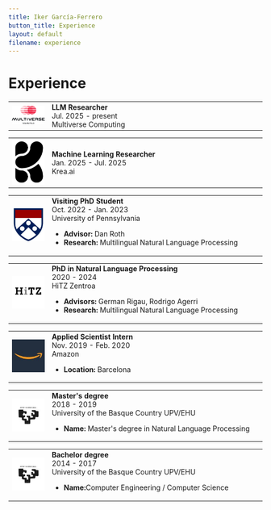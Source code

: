 ```yaml
---
title: Iker García-Ferrero
button_title: Experience
layout: default
filename: experience
---
```


# Experience

<table >
  <tr>
    <td style="width:13%"> <img src="icons/multiverse.png" width="90" alt="Location">  </td>
    <td style="width:70%"><b>LLM Researcher</b> <br> Jul. 2025 - present <br> Multiverse Computing <br>
</td> 
  </tr>
 </table>

<table >
  <tr>
    <td style="width:13%"> <img src="icons/Krea.png" width="90" alt="Location">  </td>
    <td style="width:70%"><b>Machine Learning Researcher</b> <br> Jan. 2025 - Jul. 2025 <br> Krea.ai <br>
</td> 
  </tr>
 </table>


<table >
  <tr>
    <td style="width:13%"> <img src="icons/university_of_pennsylvania_logo.jpeg" width="90" alt="Location">  </td>
    <td style="width:70%"><b>Visiting PhD Student</b> <br> Oct. 2022 - Jan. 2023 <br> University of Pennsylvania <br>
    <ul>
      <li> <b>Advisor:</b> Dan Roth </li>
      <li> <b>Research:</b> Multilingual Natural Language Processing </li>
</ul>
</td> 
  </tr>
 </table>


<table >
  <tr>
    <td style="width:13%"> <img src="icons/hitz_zentroa_logo.jpeg" width="90" alt="Location">  </td>
    <td style="width:70%"><b>PhD in Natural Language Processing</b> <br> 2020 - 2024 <br> HiTZ Zentroa <br>
    <ul>
      <li> <b>Advisors:</b> German Rigau, Rodrigo Agerri </li>
<li> <b>Research:</b> Multilingual Natural Language Processing </li>
</ul>
</td> 
  </tr>
 </table>


<table >
  <tr>
    <td style="width:13%"> <img src="icons/amazon_logo.jpeg" width="90" alt="Location">  </td>
    <td style="width:70%"><b>Applied Scientist Intern</b> <br> Nov. 2019 - Feb. 2020 <br> Amazon <br>
    <ul>
      <li> <b>Location:</b> Barcelona</li>
</ul>
</td> 
  </tr>
 </table>


<table >
  <tr>
    <td style="width:13%"> <img src="icons/upv_ehu_logo.jpeg" width="90" alt="Location">  </td>
    <td style="width:70%"><b>Master's degree</b> <br> 2018 - 2019 <br> University of the Basque Country UPV/EHU <br>
    <ul>
      <li> <b>Name:</b> Master's degree in Natural Language Processing</li>
</ul>
</td> 
  </tr>
 </table>


<table >
  <tr>
    <td style="width:13%"> <img src="icons/upv_ehu_logo.jpeg" width="90" alt="Location">  </td>
    <td style="width:70%"><b>Bachelor degree</b> <br> 2014 - 2017 <br> University of the Basque Country UPV/EHU <br>
    <ul>
      <li> <b>Name:</b>Computer Engineering / Computer Science</li>
</ul>
</td> 
  </tr>
 </table>
